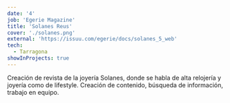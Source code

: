 ```yaml
---
date: '4'
job: 'Egerie Magazine'
title: 'Solanes Reus'
cover: './solanes.png'
external: 'https://issuu.com/egerie/docs/solanes_5_web'
tech:
  - Tarragona
showInProjects: true
---
```


Creación de revista de la joyería Solanes, donde se habla de alta relojería y joyería como de lifestyle. Creación de contenido, búsqueda de información, trabajo en equipo.
